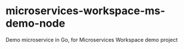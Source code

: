 # microservices-workspace-ms-demo-node
Demo microservice in Go, for Microservices Workspace demo project
